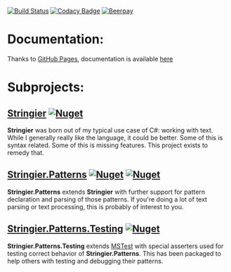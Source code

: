 [![Build Status](https://dev.azure.com/p-kell/Stringier/_apis/build/status/Entomy.Stringier?branchName=master)](https://dev.azure.com/p-kell/Stringier/_build/latest?definitionId=2&branchName=master)
[![Codacy Badge](https://api.codacy.com/project/badge/Grade/02ab838da67f4c929ef985b3f7d8a732)](https://www.codacy.com/app/Entomy/Stringier?utm_source=github.com&amp;utm_medium=referral&amp;utm_content=Entomy/Stringier&amp;utm_campaign=Badge_Grade)
[![Beerpay](https://img.shields.io/beerpay/Entomy/Stringier.svg)](https://beerpay.io/Entomy/Stringier)

# Documentation:

Thanks to [GitHub Pages](https://pages.github.com/), documentation is available [here](https://entomy.github.io/Stringier/)

# Subprojects:

## [Stringier](https://github.com/Entomy/Stringier/tree/master/Stringier) [![Nuget](https://img.shields.io/nuget/dt/Stringier.svg?label=Stringier&logo=Nuget)](https://www.nuget.org/packages/Stringier/)


**Stringier** was born out of my typical use case of C#: working with text. While I generally really like the language, it could be better. Some of this is syntax related. Some of this is missing features. This project exists to remedy that.

## [Stringier.Patterns](https://github.com/Entomy/Stringier/tree/master/Stringier.Patterns) [![Nuget](https://img.shields.io/nuget/dt/Stringier.Patterns.svg?label=Stringier.Patterns&logo=nuget)](https://www.nuget.org/packages/Stringier.Patterns/) [![Nuget](https://img.shields.io/nuget/dt/Stringier.Patterns.FSharp?label=F%23%20Extension&logo=nuget)](https://www.nuget.org/packages/Stringier.Patterns.FSharp/)


**Stringier.Patterns** extends **Stringier** with further support for pattern declaration and parsing of those patterns. If you're doing a lot of text parsing or text processing, this is probably of interest to you.

## [Stringier.Patterns.Testing](https://github.com/Entomy/Stringier/tree/master/Stringier.Patterns.Testing) [![Nuget](https://img.shields.io/nuget/dt/Stringier.Patterns.Testing?label=Stringier.Patterns.Testing&logo=nuget)](https://www.nuget.org/packages/Stringier.Patterns.Testing/)

**Stringier.Patterns.Testing** extends [MSTest](https://docs.microsoft.com/en-us/dotnet/core/testing/unit-testing-with-mstest) with special asserters used for testing correct behavior of **Stringier.Patterns**. This has been packaged to help others with testing and debugging their patterns.